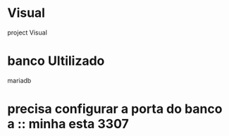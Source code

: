 # Visual
 project Visual
 
 # banco Ultilizado
  mariadb
  
 # precisa configurar a porta do banco a :: minha esta 3307
